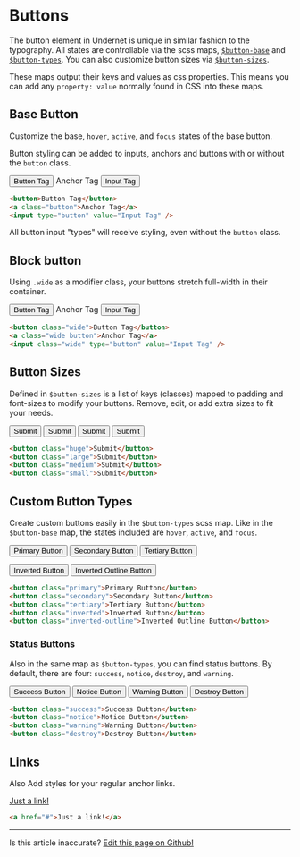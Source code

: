 # Buttons

The button element in Undernet is unique in similar fashion to the typography. All states are controllable via the scss maps, [`$button-base`](/docs/elements/buttons#base-button) and [`$button-types`](/docs/elements/buttons#custom-button-types). You can also customize button sizes via [`$button-sizes`](/docs/elements/buttons#button-sizes).

These maps output their keys and values as css properties. This means you can add any `property: value` normally found in CSS into these maps.

## Base Button

Customize the base, `hover`, `active`, and `focus` states of the base button.

Button styling can be added to inputs, anchors and buttons with or without the `button` class.

<button>Button Tag</button>
<a class="button">Anchor Tag</a>
<input type="button" value="Input Tag" />

```html
<button>Button Tag</button>
<a class="button">Anchor Tag</a>
<input type="button" value="Input Tag" />
```

All button input "types" will receive styling, even without the `button` class.

## Block button

Using `.wide` as a modifier class, your buttons stretch full-width in their container.

<button class="wide">Button Tag</button>
<a class="wide button">Anchor Tag</a>
<input class="wide" type="button" value="Input Tag" />

```html
<button class="wide">Button Tag</button>
<a class="wide button">Anchor Tag</a>
<input class="wide" type="button" value="Input Tag" />
```

## Button Sizes

Defined in `$button-sizes` is a list of keys (classes) mapped to padding and font-sizes to modify your buttons. Remove, edit, or add extra sizes to fit your needs.

<button class="huge">Submit</button>
<button class="large">Submit</button>
<button class="medium">Submit</button>
<button class="small">Submit</button>

```html
<button class="huge">Submit</button>
<button class="large">Submit</button>
<button class="medium">Submit</button>
<button class="small">Submit</button>
```

## Custom Button Types

Create custom buttons easily in the `$button-types` scss map. Like in the `$button-base` map, the states included are `hover`, `active`, and `focus`.

<button class="primary">Primary Button</button>
<button class="secondary">Secondary Button</button>
<button class="tertiary">Tertiary Button</button>

<p>
  <div class="inverted-bg">
    <button class="inverted">Inverted Button</button>
    <button class="inverted-outline">Inverted Outline Button</button>
  </div>
</p>

```html
<button class="primary">Primary Button</button>
<button class="secondary">Secondary Button</button>
<button class="tertiary">Tertiary Button</button>
<button class="inverted">Inverted Button</button>
<button class="inverted-outline">Inverted Outline Button</button>
```

### Status Buttons

Also in the same map as `$button-types`, you can find status buttons. By default, there are four: `success`, `notice`, `destroy`, and `warning`.

<button class="success">Success Button</button>
<button class="notice">Notice Button</button>
<button class="warning">Warning Button</button>
<button class="destroy">Destroy Button</button>

```html
<button class="success">Success Button</button>
<button class="notice">Notice Button</button>
<button class="warning">Warning Button</button>
<button class="destroy">Destroy Button</button>
```

## Links

Also Add styles for your regular anchor links.

<a href="#0">Just a link!</a>

```html
<a href="#">Just a link!</a>
```

<hr />
<p class="has-right-text">Is this article inaccurate? <a href="https://github.com/geotrev/undernet/tree/master/docs/buttons.md">Edit this page on Github!</a></p>
